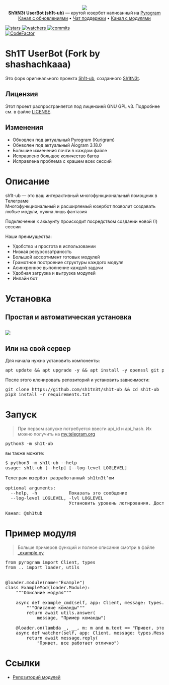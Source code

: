 <p align="center">
    <img src="https://my.fl1yd.su/sh1t-ub_nobg.png">
    <br>
    <b>Sh1tN3t UserBot (sh1t-ub)</b> — крутой юзербот написанный на <a href="https://github.com/pyrogram/pyrogram">Pyrogram</a>
    <br>
    <a href="https://t.me/sh1tub">Канал с обновлениями</a>
    •
    <a href="https://t.me/sh1tubchat">Чат поддержки</a>
    •
    <a href="https://t.me/submodules">Канал с модулями</a>
</p>

<a href="https://github.com/sh1tn3t/sh1t-ub/stargazers">
    <img src="https://badgen.net/github/stars/sh1tn3t/sh1t-ub" alt="stars">
</a>
<a href="https://github.com/sh1tn3t/sh1t-ub/watchers">
    <img src="https://badgen.net/github/watchers/sh1tn3t/sh1t-ub" alt="watchers">
</a>
<a href="https://github.com/sh1tn3t/sh1t-ub/commits/main">
    <img src="https://badgen.net/github/commits/sh1tn3t/sh1t-ub/main" alt="commits">
</a>
<br>
<a href="https://www.codefactor.io/repository/github/sh1tn3t/sh1t-ub">
    <img src="https://www.codefactor.io/repository/github/sh1tn3t/sh1t-ub/badge" alt="CodeFactor"/>
</a>

# Sh1T UserBot (Fork by shashachkaaa)

Это форк оригинального проекта [Sh1t-ub](https://github.com/sh1tn3t/sh1t-ub), созданного [Sh1tN3t](https://github.com/sh1tn3t).

## Лицензия
Этот проект распространяется под лицензией GNU GPL v3. Подробнее см. в файле [LICENSE](LICENSE).

## Изменения
- Обновлен под актуальный Pyrogram (Kurigram)
- Обнволен под актуальный Aiogram 3.18.0
- Большие изменения почти в каждом файле
- Исправлено большое количество багов
- Исправлена проблема с крашем всех сессий

<h1>Описание</h1>

sh1t-ub — это ваш интерактивный многофункциональный помощник в Телеграме  
Многофункциональный и расширяемый юзербот позволит создавать любые модули, нужна лишь фантазия

Подключение к аккаунту происходит посредством создании новой (!) сессии

Наши преимущества:
<ul>
    <li>Удобство и простота в использовании</li>
    <li>Низкая ресурсозатраность</li>
    <li>Большой ассортимент готовых модулей</li>
    <li>Грамотное построение структуры каждого модуля</li>
    <li>Асинхронное выполнение каждой задачи</li>
    <li>Удобная загрузка и выгрузка модулей</li>
    <li>Инлайн бот</li>
</ul>


<h1>Установка</h1>

<h2>Простая и автоматическая установка<h2>

<a href="https://t.me/lavhostbot?start=U2gxdA">
    <img src="https://f.lavhost.ml/images/install_to_lavhost.png">
</a>


<h2>Или на свой сервер</h2>

Для начала нужно установить компоненты:

<pre lang="bash">
apt update && apt upgrade -y && apt install -y openssl git python3 python3-pip
</pre>

После этого клонировать репозиторий и установить зависимости:

<pre lang="bash">
git clone https://github.com/sh1tn3t/sh1t-ub && cd sh1t-ub
pip3 install -r requirements.txt
</pre>


<h1>Запуск</h1>

> При первом запуске потребуется ввести api_id и api_hash. Их можно получить на <a href="https://my.telegram.org">my.telegram.org</a>

<pre lang="bash">
python3 -m sh1t-ub
</pre>

вы также можете:

<pre lang="bash">
$ python3 -m sh1t-ub --help
usage: sh1t-ub [--help] [--log-level LOGLEVEL]

Телеграм юзербот разработанный sh1tn3t‘ом

optional arguments:
  --help, -h            Показать это сообщение
  --log-level LOGLEVEL, -lvl LOGLEVEL
                        Установить уровень логирования. Доступно: NOTSET, DEBUG, INFO, WARNING, ERROR, CRITICAL или число от 0 до 50

Канал: @sh1tub
</pre>

<h1>Пример модуля</h1>

> Больше примеров функций и полное описание смотри в файле <a href="./sh1t-ub/modules/_example.py">_example.py</a>

<pre lang="python">
from pyrogram import Client, types
from .. import loader, utils


@loader.module(name="Example")
class ExampleMod(loader.Module):
    """Описание модуля"""

    async def example_cmd(self, app: Client, message: types.Message):
        """Описание команды"""
        return await utils.answer(
            message, "Пример команды")

    @loader.on(lambda _, __, m: m and m.text == "Привет, это проверка вотчера щит-юб")
    async def watcher(self, app: Client, message: types.Message):
        return await message.reply(
            "Привет, все работает отлично")
</pre>


<h1>Ссылки</h1>

<ul>
    <li><a href="https://github.com/sh1tn3t/sub-modules">Репозиторий модулей</a></li>
</ul>
